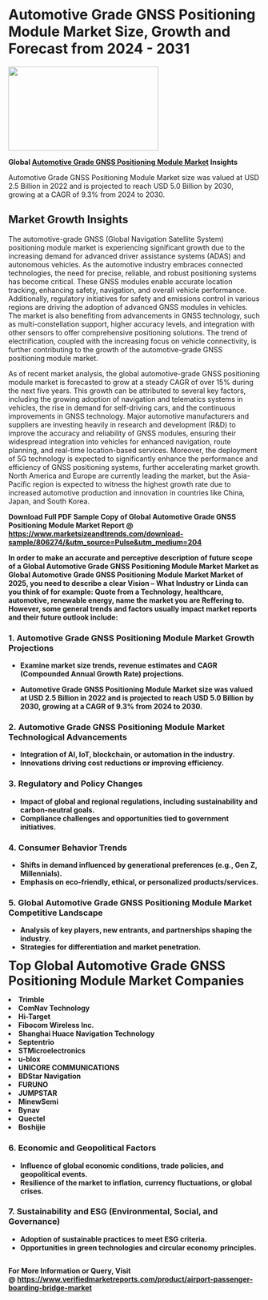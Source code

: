 <H1>Automotive Grade GNSS Positioning Module Market Size, Growth and Forecast from 2024 - 2031</H1><img class="aligncenter size-medium wp-image-584254" src="https://thirdeyenews.in/wp-content/uploads/2024/09/Global-Market-Research-300x168.jpeg" alt="" width="300" height="168" /><p><strong>Global&nbsp;<a href="https://www.marketsizeandtrends.com/download-sample/806274/&amp;utm_source=Pulse&amp;utm_medium=204">Automotive Grade GNSS Positioning Module Market</a> Insights</strong></p><p>Automotive Grade GNSS Positioning Module Market size was valued at USD 2.5 Billion in 2022 and is projected to reach USD 5.0 Billion by 2030, growing at a CAGR of 9.3% from 2024 to 2030.</p><p><h2>Market Growth Insights</h2> <p>The automotive-grade GNSS (Global Navigation Satellite System) positioning module market is experiencing significant growth due to the increasing demand for advanced driver assistance systems (ADAS) and autonomous vehicles. As the automotive industry embraces connected technologies, the need for precise, reliable, and robust positioning systems has become critical. These GNSS modules enable accurate location tracking, enhancing safety, navigation, and overall vehicle performance. Additionally, regulatory initiatives for safety and emissions control in various regions are driving the adoption of advanced GNSS modules in vehicles. The market is also benefiting from advancements in GNSS technology, such as multi-constellation support, higher accuracy levels, and integration with other sensors to offer comprehensive positioning solutions. The trend of electrification, coupled with the increasing focus on vehicle connectivity, is further contributing to the growth of the automotive-grade GNSS positioning module market.</p> <p><strong></strong></p> <p>As of recent market analysis, the global automotive-grade GNSS positioning module market is forecasted to grow at a steady CAGR of over 15% during the next five years. This growth can be attributed to several key factors, including the growing adoption of navigation and telematics systems in vehicles, the rise in demand for self-driving cars, and the continuous improvements in GNSS technology. Major automotive manufacturers and suppliers are investing heavily in research and development (R&D) to improve the accuracy and reliability of GNSS modules, ensuring their widespread integration into vehicles for enhanced navigation, route planning, and real-time location-based services. Moreover, the deployment of 5G technology is expected to significantly enhance the performance and efficiency of GNSS positioning systems, further accelerating market growth. North America and Europe are currently leading the market, but the Asia-Pacific region is expected to witness the highest growth rate due to increased automotive production and innovation in countries like China, Japan, and South Korea.</p> <p><strong></p><p><span class=""><strong>Download Full PDF Sample Copy of Global Automotive Grade GNSS Positioning Module Market Report</strong> @ <a href="https://www.marketsizeandtrends.com/download-sample/806274/&amp;utm_source=Pulse&amp;utm_medium=204" target="_blank">https://www.marketsizeandtrends.com/download-sample/806274/&amp;utm_source=Pulse&amp;utm_medium=204</a></span></p><p>In order to make an accurate and perceptive description of future scope of a Global&nbsp;Automotive Grade GNSS Positioning Module Market Market as Global&nbsp;Automotive Grade GNSS Positioning Module Market Market of 2025, you need to describe a clear Vision &ndash; What Industry or Linda can you think of for example: Quote from a Technology, healthcare, automotive, renewable energy, name the market you are Reffering to. However, some general trends and factors usually impact market reports and their future outlook include:</p><h3>1.&nbsp;<strong>Automotive Grade GNSS Positioning Module Market Growth Projections</strong></h3><ul><li>Examine market size trends, revenue estimates and CAGR (Compounded Annual Growth Rate) projections.</li><li><p>Automotive Grade GNSS Positioning Module Market size was valued at USD 2.5 Billion in 2022 and is projected to reach USD 5.0 Billion by 2030, growing at a CAGR of 9.3% from 2024 to 2030.</p></li></ul><h3>2.&nbsp;<strong>Automotive Grade GNSS Positioning Module Market Technological Advancements</strong></h3><ul><li>Integration of AI, IoT, blockchain, or automation in the industry.</li><li>Innovations driving cost reductions or improving efficiency.</li></ul><h3>3.&nbsp;<strong>Regulatory and Policy Changes</strong></h3><ul><li>Impact of global and regional regulations, including sustainability and carbon-neutral goals.</li><li>Compliance challenges and opportunities tied to government initiatives.</li></ul><h3>4.&nbsp;<strong>Consumer Behavior Trends</strong></h3><ul><li>Shifts in demand influenced by generational preferences (e.g., Gen Z, Millennials).</li><li>Emphasis on eco-friendly, ethical, or personalized products/services.</li></ul><h3>5.&nbsp;<strong>Global Automotive Grade GNSS Positioning Module Market Competitive Landscape</strong></h3><ul><li>Analysis of key players, new entrants, and partnerships shaping the industry.</li><li>Strategies for differentiation and market penetration.</li></ul><p data-pm-slice="1 1 []"><span style="color: inherit; font-family: inherit; font-size: 25px;">Top Global Automotive Grade GNSS Positioning Module Market Companies</span></p><div class="" data-test-id=""><p><li>Trimble</li><li> ComNav Technology</li><li> Hi-Target</li><li> Fibocom Wireless Inc.</li><li> Shanghai Huace Navigation Technology</li><li> Septentrio</li><li> STMicroelectronics</li><li> u-blox</li><li> UNICORE COMMUNICATIONS</li><li> BDStar Navigation</li><li> FURUNO</li><li> JUMPSTAR</li><li> MinewSemi</li><li> Bynav</li><li> Quectel</li><li> Boshijie</li></p></div><h3>6.&nbsp;<strong>Economic and Geopolitical Factors</strong></h3><ul><li>Influence of global economic conditions, trade policies, and geopolitical events.</li><li>Resilience of the market to inflation, currency fluctuations, or global crises.</li></ul><h3>7.&nbsp;<strong>Sustainability and ESG (Environmental, Social, and Governance)</strong></h3><ul><li>Adoption of sustainable practices to meet ESG criteria.</li><li>Opportunities in green technologies and circular economy principles.</li></ul><h2><strong style="font-size: 14px;">For More Information or Query, Visit @&nbsp;</strong><a style="background-color: #ffffff; font-size: 14px;" href="https://www.marketsizeandtrends.com/report/automotive-grade-gnss-positioning-module-market/" target="_blank">https://www.verifiedmarketreports.com/product/airport-passenger-boarding-bridge-market</a></h2>
